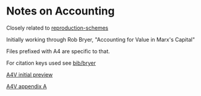 # Notes on Accounting

Closely related to [reproduction-schemes](https://github.com/thecapitalistcycle/reproduction-schemes)

Initially working through Rob Bryer, "Accounting for Value in Marx's Capital"

Files prefixed with A4 are specific to that.

For citation keys used see [bib/bryer](https://github.com/thecapitalistcycle/bib/blob/master/bryer.md)

[A4V initial preview](A4Vpreview.md)

[A4V appendix A](A4VappA.md)

